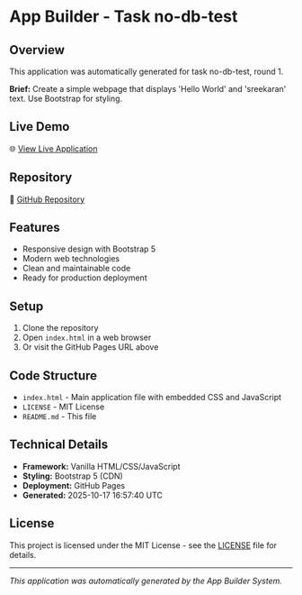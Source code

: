 # App Builder - Task no-db-test

## Overview
This application was automatically generated for task no-db-test, round 1.

**Brief:** Create a simple webpage that displays 'Hello World' and 'sreekaran' text. Use Bootstrap for styling.

## Live Demo
🌐 [View Live Application](https://24f2000010.github.io/app-no-db-test/)

## Repository
📁 [GitHub Repository](https://github.com/24f2000010/app-no-db-test)

## Features
- Responsive design with Bootstrap 5
- Modern web technologies
- Clean and maintainable code
- Ready for production deployment

## Setup
1. Clone the repository
2. Open `index.html` in a web browser
3. Or visit the GitHub Pages URL above

## Code Structure
- `index.html` - Main application file with embedded CSS and JavaScript
- `LICENSE` - MIT License
- `README.md` - This file

## Technical Details
- **Framework:** Vanilla HTML/CSS/JavaScript
- **Styling:** Bootstrap 5 (CDN)
- **Deployment:** GitHub Pages
- **Generated:** 2025-10-17 16:57:40 UTC

## License
This project is licensed under the MIT License - see the [LICENSE](LICENSE) file for details.

---
*This application was automatically generated by the App Builder System.*
